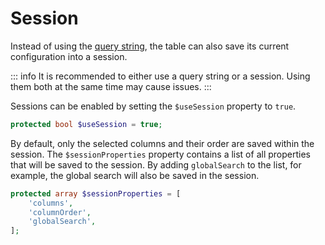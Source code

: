 # Session

Instead of using the [query string](/configuration/query-string), the table can also save its current configuration into a session.

::: info
It is recommended to either use a query string or a session. Using them both at the same time may cause issues.
:::

Sessions can be enabled by setting the `$useSession` property to `true`.

```php
protected bool $useSession = true;
```

By default, only the selected columns and their order are saved within the session. The `$sessionProperties` property contains a list of all properties that will be saved to the session. By adding `globalSearch` to the list, for example, the global search will also be saved in the session.

```php
protected array $sessionProperties = [
    'columns',
    'columnOrder',
    'globalSearch',
];
```
